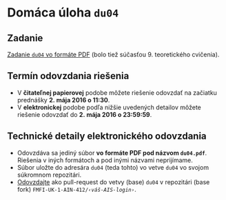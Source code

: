 Domáca úloha `du04`
===================

Zadanie
-------

[Zadanie `du04` vo formáte PDF](du04-zadanie.pdf)
(bolo tiež súčasťou 9. teoretického cvičenia).


Termín odovzdania riešenia
--------------------------

* V **čitateľnej papierovej** podobe môžete riešenie odovzdať
  na začiatku prednášky **2. mája 2016 o 11:30**.
* V **elektronickej** podobe podľa nižšie uvedených detailov
  môžete riešenie odovzdať do **2. mája 2016 o 23:59:59**.


Technické detaily elektronického odovzdania
-------------------------------------------

* Odovzdáva sa jediný súbor **vo formáte PDF pod názvom `du04.pdf`**.
  Riešenia v iných formátoch a pod inými názvami neprijímame.
* Súbor uložte do adresára `du04` (teda tohto)
  vo vetve `du04` vo svojom súkromnom repozitári.
* [Odovzdajte](../docs/odovzdavanie.md) ako pull-request do vetvy (base)
  `du04` v repozitári (base fork)
  <code>FMFI-UK-1-AIN-412/<var>‹váš-AIS-login›</var></code>.


